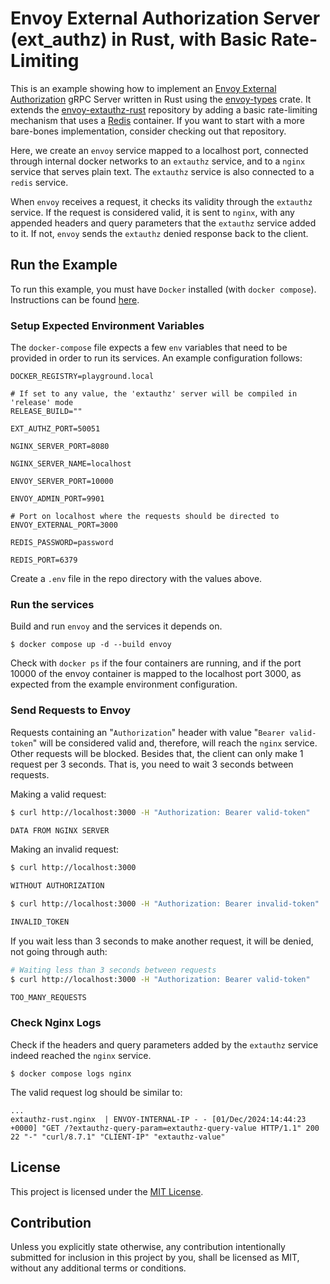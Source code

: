 # Envoy External Authorization Server (ext_authz) in Rust, with Basic Rate-Limiting

This is an example showing how to implement an [Envoy External Authorization]
gRPC Server written in Rust using the [envoy-types] crate. It extends the
[envoy-extauthz-rust] repository by adding a basic rate-limiting mechanism 
that uses a [Redis] container. If you want to start with a more bare-bones
implementation, consider checking out that repository.

Here, we create an `envoy` service mapped to a localhost port, connected through
internal docker networks to an `extauthz` service, and to a `nginx` service that
serves plain text. The `extauthz` service is also connected to a `redis`
service.

When `envoy` receives a request, it checks its validity through the `extauthz`
service. If the request is considered valid, it is sent to `nginx`,
with any appended headers and query parameters that the `extauthz` service
added to it. If not, `envoy` sends the `extauthz` denied response back to the
client.

[Envoy External Authorization]: https://www.envoyproxy.io/docs/envoy/latest/configuration/http/http_filters/ext_authz_filter
[envoy-types]: https://crates.io/crates/envoy-types
[Redis]: https://redis.io
[envoy-extauthz-rust]: https://github.com/flemosr/envoy-extauthz-rust

## Run the Example

To run this example, you must have `Docker` installed (with `docker compose`). 
Instructions can be found [here](https://docs.docker.com/get-docker/).

### Setup Expected Environment Variables

The `docker-compose` file expects a few `env` variables that need to be provided
in order to run its services. An example configuration follows:

```env
DOCKER_REGISTRY=playground.local

# If set to any value, the 'extauthz' server will be compiled in 'release' mode
RELEASE_BUILD=""

EXT_AUTHZ_PORT=50051

NGINX_SERVER_PORT=8080

NGINX_SERVER_NAME=localhost

ENVOY_SERVER_PORT=10000

ENVOY_ADMIN_PORT=9901

# Port on localhost where the requests should be directed to
ENVOY_EXTERNAL_PORT=3000

REDIS_PASSWORD=password

REDIS_PORT=6379
```

Create a `.env` file in the repo directory with the values above.

### Run the services

Build and run `envoy` and the services it depends on.

```console
$ docker compose up -d --build envoy
```

Check with `docker ps` if the four containers are running, and if the port
10000 of the envoy container is mapped to the localhost port 3000, as expected
from the example environment configuration.

### Send Requests to Envoy

Requests containing an "`Authorization`" header with value "`Bearer valid-token`"
will be considered valid and, therefore, will reach the `nginx` service. Other
requests will be blocked. Besides that, the client can only make 1 request per
3 seconds. That is, you need to wait 3 seconds between requests.

Making a valid request:

```bash
$ curl http://localhost:3000 -H "Authorization: Bearer valid-token"

DATA FROM NGINX SERVER
```

Making an invalid request:

```bash
$ curl http://localhost:3000

WITHOUT AUTHORIZATION
```

```bash
$ curl http://localhost:3000 -H "Authorization: Bearer invalid-token"

INVALID_TOKEN
```

If you wait less than 3 seconds to make another request, it will be denied, not
going through auth:

```bash
# Waiting less than 3 seconds between requests
$ curl http://localhost:3000 -H "Authorization: Bearer valid-token"

TOO_MANY_REQUESTS
```

### Check Nginx Logs

Check if the headers and query parameters added by the `extauthz` service indeed
reached the `nginx` service.

```console
$ docker compose logs nginx
```

The valid request log should be similar to:

```log
...
extauthz-rust.nginx  | ENVOY-INTERNAL-IP - - [01/Dec/2024:14:44:23 +0000] "GET /?extauthz-query-param=extauthz-query-value HTTP/1.1" 200 22 "-" "curl/8.7.1" "CLIENT-IP" "extauthz-value"
```

## License

This project is licensed under the [MIT License](LICENSE).

## Contribution

Unless you explicitly state otherwise, any contribution intentionally submitted
for inclusion in this project by you, shall be licensed as MIT, without any
additional terms or conditions.